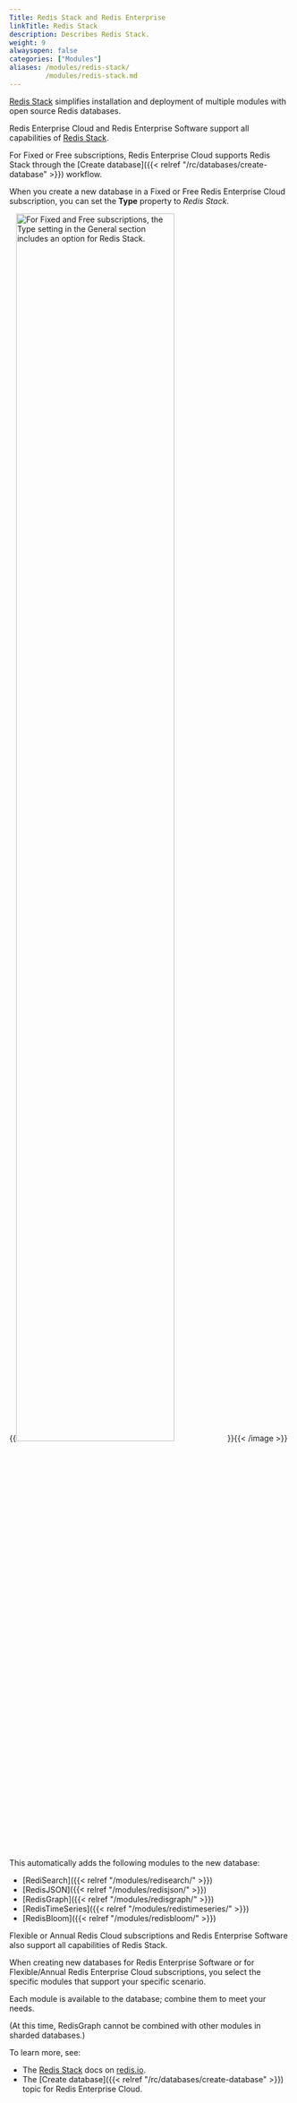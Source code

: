 ```yaml
---
Title: Redis Stack and Redis Enterprise
linkTitle: Redis Stack
description: Describes Redis Stack.
weight: 9
alwaysopen: false
categories: ["Modules"]
aliases: /modules/redis-stack/
         /modules/redis-stack.md
---
```


[Redis Stack](https://redis.io/docs/stack) simplifies installation and deployment of multiple modules with open source Redis databases.

Redis Enterprise Cloud and Redis Enterprise Software support all capabilities of [Redis Stack](https://redis.io/docs/stack).

For Fixed or Free subscriptions, Redis Enterprise Cloud supports Redis Stack through the [Create database]({{< relref "/rc/databases/create-database" >}}) workflow.

When you create a new database in a Fixed or Free Redis Enterprise Cloud subscription, you can set the **Type** property to _Redis Stack_.  
 
{{<image filename="images/rc/new-database-general-type-free-stack.png" alt="For Fixed and Free subscriptions, the Type setting in the General section includes an option for Redis Stack." width="75%">}}{{< /image >}}

This automatically adds the following modules to the new database:

- [RediSearch]({{< relref "/modules/redisearch/" >}})
- [RedisJSON]({{< relref "/modules/redisjson/" >}})
- [RedisGraph]({{< relref "/modules/redisgraph/" >}})
- [RedisTimeSeries]({{< relref "/modules/redistimeseries/" >}})
- [RedisBloom]({{< relref "/modules/redisbloom/" >}})

Flexible or Annual Redis Cloud subscriptions and Redis Enterprise Software also support all capabilities of Redis Stack.  

When creating new databases for Redis Enterprise Software or for Flexible/Annual Redis Enterprise Cloud subscriptions, you select the specific modules that support your specific scenario.

Each module is available to the database; combine them to meet your needs.

(At this time, RedisGraph cannot be combined with other modules in sharded databases.)

To learn more, see:

- The [Redis Stack](https://redis.io/docs/stack) docs on [redis.io](https://redis.io/).
- The [Create database]({{< relref "/rc/databases/create-database" >}}) topic for Redis Enterprise Cloud.
